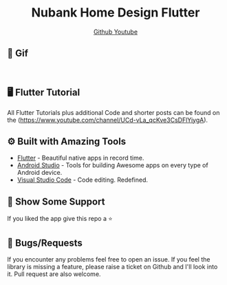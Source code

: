 <h1 align="center"> Nubank Home Design Flutter</h1>

</h1>
<p align="center">
   <a href="https://github.com/RenatoLucasMota">
    </h1>Github</h1>
  </a>
   <a href="https://www.youtube.com/channel/UCd-vLa_qcKve3CsDFlYiygA">
    </h1>Youtube</h1>
  </a>
 
</p>


## 📱 Gif #


![]()
![]()

## 🖥 Flutter Tutorial
All Flutter Tutorials plus additional Code and shorter posts can be found on the (https://www.youtube.com/channel/UCd-vLa_qcKve3CsDFlYiygA). 

## ⚙️ Built with Amazing Tools
* [Flutter](https://flutter.dev/) - Beautiful native apps in record time.
* [Android Studio](https://developer.android.com/studio/index.html/) - Tools for building Awesome apps on every type of Android device.
* [Visual Studio Code](https://code.visualstudio.com/) - Code editing. Redefined.


## 🤝 Show Some Support #
If you liked the app give this repo a ⭐️ 


## 🐞 Bugs/Requests #
If you encounter any problems feel free to open an issue. If you feel the library is missing a feature, please raise a ticket on Github and I'll look into it. Pull request are also welcome.
